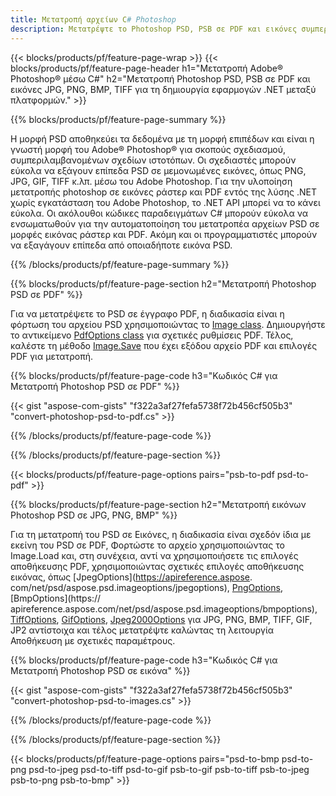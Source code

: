 ```yaml
---
title: Μετατροπή αρχείων C# Photoshop
description: Μετατρέψτε το Photoshop PSD, PSB σε PDF και εικόνες συμπεριλαμβανομένων BMP, JPG, PNG, TIFF με λίγες γραμμές κώδικα C# μέσω της βιβλιοθήκης .NET.
---
```


{{< blocks/products/pf/feature-page-wrap >}}
{{< blocks/products/pf/feature-page-header h1="Μετατροπή Adobe® Photoshop® μέσω C#" h2="Μετατροπή Photoshop PSD, PSB σε PDF και εικόνες JPG, PNG, BMP, TIFF για τη δημιουργία εφαρμογών .NET μεταξύ πλατφορμών." >}}

{{% blocks/products/pf/feature-page-summary %}}

Η μορφή PSD αποθηκεύει τα δεδομένα με τη μορφή επιπέδων και είναι η γνωστή μορφή του Adobe® Photoshop® για σκοπούς σχεδιασμού, συμπεριλαμβανομένων σχεδίων ιστοτόπων. Οι σχεδιαστές μπορούν εύκολα να εξάγουν επίπεδα PSD σε μεμονωμένες εικόνες, όπως PNG, JPG, GIF, TIFF κ.λπ. μέσω του Adobe Photoshop. Για την υλοποίηση μετατροπής photoshop σε εικόνες ράστερ και PDF εντός της λύσης .NET χωρίς εγκατάσταση του Adobe Photoshop, το .NET API μπορεί να το κάνει εύκολα. Οι ακόλουθοι κώδικες παραδειγμάτων C# μπορούν εύκολα να ενσωματωθούν για την αυτοματοποίηση του μετατροπέα αρχείων PSD σε μορφές εικόνας ράστερ και PDF. Ακόμη και οι προγραμματιστές μπορούν να εξαγάγουν επίπεδα από οποιαδήποτε εικόνα PSD.


{{% /blocks/products/pf/feature-page-summary  %}}

{{% blocks/products/pf/feature-page-section  h2="Μετατροπή Photoshop PSD σε PDF" %}}

Για να μετατρέψετε το PSD σε έγγραφο PDF, η διαδικασία είναι η φόρτωση του αρχείου PSD χρησιμοποιώντας το [Image class](https://apireference.aspose.com/net/psd/aspose.psd/image). Δημιουργήστε το αντικείμενο [PdfOptions class](https://apireference.aspose.com/net/psd/aspose.psd.imageoptions/pdfoptions) για σχετικές ρυθμίσεις PDF. Τέλος, καλέστε τη μέθοδο [Image.Save](https://apireference.aspose.com/net/psd/aspose.psd.image/save/methods/3) που έχει εξόδου αρχείο PDF και επιλογές PDF για μετατροπή.

{{% blocks/products/pf/feature-page-code h3="Κωδικός C# για Μετατροπή Photoshop PSD σε PDF" %}}

{{< gist "aspose-com-gists" "f322a3af27fefa5738f72b456cf505b3" "convert-photoshop-psd-to-pdf.cs" >}}

{{% /blocks/products/pf/feature-page-code  %}}

{{% /blocks/products/pf/feature-page-section %}}

{{< blocks/products/pf/feature-page-options pairs="psb-to-pdf psd-to-pdf" >}}

{{% blocks/products/pf/feature-page-section  h2="Μετατροπή εικόνων Photoshop PSD σε JPG, PNG, BMP" %}}

Για τη μετατροπή του PSD σε Εικόνες, η διαδικασία είναι σχεδόν ίδια με εκείνη του PSD σε PDF, Φορτώστε το αρχείο χρησιμοποιώντας το Image.Load και, στη συνέχεια, αντί να χρησιμοποιήσετε τις επιλογές αποθήκευσης PDF, χρησιμοποιώντας σχετικές επιλογές αποθήκευσης εικόνας, όπως [JpegOptions](https://apireference.aspose. com/net/psd/aspose.psd.imageoptions/jpegoptions), [PngOptions](https://apireference.aspose.com/net/psd/aspose.psd.imageoptions/pngoptions), [BmpOptions](https:// apireference.aspose.com/net/psd/aspose.psd.imageoptions/bmpoptions), [TiffOptions](https://apireference.aspose.com/net/psd/aspose.psd.imageoptions/tiffoptions), [GifOptions]( https://apireference.aspose.com/net/psd/aspose.psd.imageoptions/gifoptions), [Jpeg2000Options](https://apireference.aspose.com/net/psd/aspose.psd.imageoptions/jpeg2000options) για JPG, PNG, BMP, TIFF, GIF, JP2 αντίστοιχα και τέλος μετατρέψτε καλώντας τη λειτουργία Αποθήκευση με σχετικές παραμέτρους.


{{% blocks/products/pf/feature-page-code h3="Κωδικός C# για Μετατροπή Photoshop PSD σε εικόνα" %}}

{{< gist "aspose-com-gists" "f322a3af27fefa5738f72b456cf505b3" "convert-photoshop-psd-to-images.cs" >}}

{{% /blocks/products/pf/feature-page-code  %}}

{{% /blocks/products/pf/feature-page-section %}}

{{< blocks/products/pf/feature-page-options pairs="psd-to-bmp psd-to-png psd-to-jpeg psd-to-tiff psd-to-gif psb-to-gif psb-to-tiff psb-to-jpeg psb-to-png psb-to-bmp" >}}
